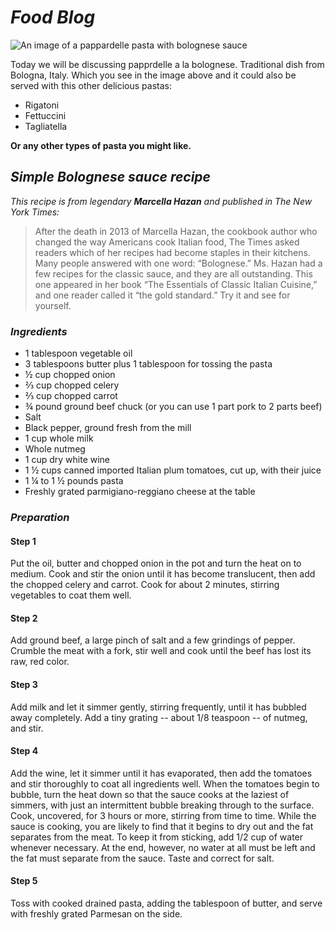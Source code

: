 
# ___Food Blog___


![An image of a pappardelle pasta with bolognese sauce](https://i1.wp.com/www.aperitiffriday.com/wp-content/uploads/2018/10/Pasta-Bolognese-copy.jpg?fit=2048%2C1536&ssl=1)

Today we will be discussing papprdelle a la bolognese. Traditional dish from Bologna, Italy. Which you see in the image above and it could also be served with this other delicious pastas:

* Rigatoni
* Fettuccini
* Tagliatella

__Or any other types of pasta you might like.__

## _Simple Bolognese sauce recipe_

_This recipe is from legendary __Marcella Hazan__ and published in The New York Times:_

>After the death in 2013 of Marcella Hazan, the cookbook author who changed the way Americans cook Italian food, The Times asked readers which of her recipes had become staples in their kitchens. Many people answered with one word: “Bolognese.” Ms. Hazan had a few recipes for the classic sauce, and they are all outstanding. This one appeared in her book “The Essentials of Classic Italian Cuisine,” and one reader called it “the gold standard.” Try it and see for yourself.

### _Ingredients_

* 1 tablespoon vegetable oil
* 3 tablespoons butter plus 1 tablespoon for tossing the pasta
* ½ cup chopped onion
* ⅔ cup chopped celery
* ⅔ cup chopped carrot
* ¾ pound ground beef chuck (or you can use 1 part pork to 2 parts beef)
* Salt
* Black pepper, ground fresh from the mill
* 1 cup whole milk
* Whole nutmeg
* 1 cup dry white wine
* 1 ½ cups canned imported Italian plum tomatoes, cut up, with their juice
* 1 ¼ to 1 ½ pounds pasta
* Freshly grated parmigiano-reggiano cheese at the table

### _Preparation_

#### Step 1
Put the oil, butter and chopped onion in the pot and turn the heat on to medium. Cook and stir the onion until it has become translucent, then add the chopped celery and carrot. Cook for about 2 minutes, stirring vegetables to coat them well.

#### Step 2
Add ground beef, a large pinch of salt and a few grindings of pepper. Crumble the meat with a fork, stir well and cook until the beef has lost its raw, red color.
#### Step 3
Add milk and let it simmer gently, stirring frequently, until it has bubbled away completely. Add a tiny grating -- about 1/8 teaspoon -- of nutmeg, and stir.
#### Step 4
Add the wine, let it simmer until it has evaporated, then add the tomatoes and stir thoroughly to coat all ingredients well. When the tomatoes begin to bubble, turn the heat down so that the sauce cooks at the laziest of simmers, with just an intermittent bubble breaking through to the surface. Cook, uncovered, for 3 hours or more, stirring from time to time. While the sauce is cooking, you are likely to find that it begins to dry out and the fat separates from the meat. To keep it from sticking, add 1/2 cup of water whenever necessary. At the end, however, no water at all must be left and the fat must separate from the sauce. Taste and correct for salt.
#### Step 5
Toss with cooked drained pasta, adding the tablespoon of butter, and serve with freshly grated Parmesan on the side.
